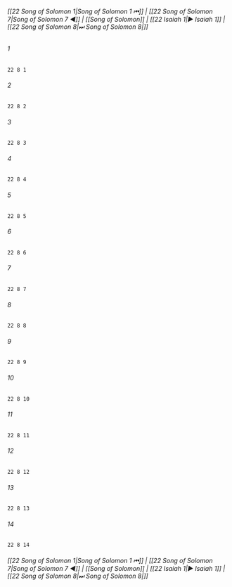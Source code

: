 
###### [[22 Song of Solomon 1|Song of Solomon 1 ⏮]] | [[22 Song of Solomon 7|Song of Solomon 7 ◀]] | [[Song of Solomon]] | [[22 Isaiah 1|▶ Isaiah 1]] | [[22 Song of Solomon 8|⏭ Song of Solomon 8|]]

###### 1
``` verse
22 8 1 
```
###### 2
``` verse
22 8 2 
```
###### 3
``` verse
22 8 3 
```
###### 4
``` verse
22 8 4 
```
###### 5
``` verse
22 8 5 
```
###### 6
``` verse
22 8 6 
```
###### 7
``` verse
22 8 7 
```
###### 8
``` verse
22 8 8 
```
###### 9
``` verse
22 8 9 
```
###### 10
``` verse
22 8 10 
```
###### 11
``` verse
22 8 11 
```
###### 12
``` verse
22 8 12 
```
###### 13
``` verse
22 8 13 
```
###### 14
``` verse
22 8 14 
```

###### [[22 Song of Solomon 1|Song of Solomon 1 ⏮]] | [[22 Song of Solomon 7|Song of Solomon 7 ◀]] | [[Song of Solomon]] | [[22 Isaiah 1|▶ Isaiah 1]] | [[22 Song of Solomon 8|⏭ Song of Solomon 8|]]

